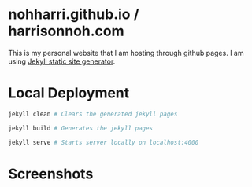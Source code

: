 # nohharri.github.io / harrisonnoh.com

This is my personal website that I am hosting through github pages. I am using [Jekyll static site generator](https://jekyllrb.com/).

# Local Deployment
```bash
jekyll clean # Clears the generated jekyll pages

jekyll build # Generates the jekyll pages

jekyll serve # Starts server locally on localhost:4000
```

# Screenshots

